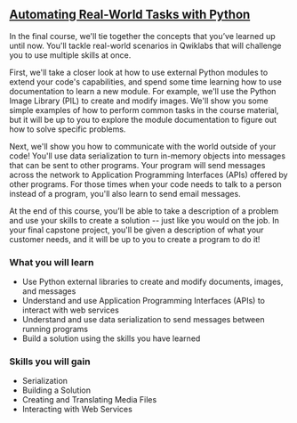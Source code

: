 ## [Automating Real-World Tasks with Python](https://www.coursera.org/learn/automating-real-world-tasks-python?specialization=google-it-automation)

In the final course, we'll tie together the concepts that you’ve learned up until now. You'll tackle real-world scenarios in Qwiklabs that will challenge you to use multiple skills at once.

First, we'll take a closer look at how to use external Python modules to extend your code's capabilities, and spend some time learning how to use documentation to learn a new module. For example, we'll use the Python Image Library (PIL) to create and modify images. We'll show you some simple examples of how to perform common tasks in the course material, but it will be up to you to explore the module documentation to figure out how to solve specific problems.

Next, we'll show you how to communicate with the world outside of your code! You'll use data serialization to turn in-memory objects into messages that can be sent to other programs. Your program will send messages across the network to Application Programming Interfaces (APIs) offered by other programs. For those times when your code needs to talk to a person instead of a program, you'll also learn to send email messages.

At the end of this course, you’ll be able to take a description of a problem and use your skills to create a solution -- just like you would on the job. In your final capstone project, you'll be given a description of what your customer needs, and it will be up to you to create a program to do it!

### What you will learn

* Use Python external libraries to create and modify documents, images, and messages
* Understand and use Application Programming Interfaces (APIs) to interact with web services
* Understand and use data serialization to send messages between running programs
* Build a solution using the skills you have learned

### Skills you will gain

* Serialization
* Building a Solution
* Creating and Translating Media Files
* Interacting with Web Services